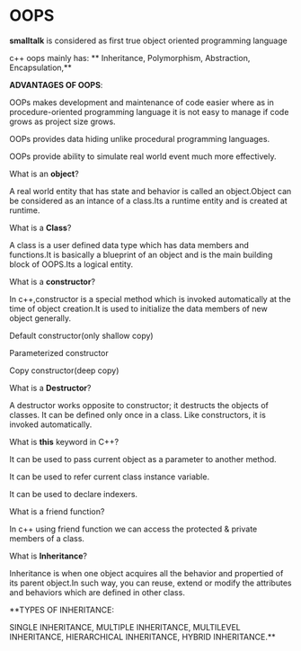 # OOPS

**smalltalk** is considered as first true object oriented programming language

c++ oops mainly has:
 ** Inheritance,
  Polymorphism,
  Abstraction,
  Encapsulation,**
  
  
  
  
**ADVANTAGES OF OOPS**:
  
   OOPs makes development and maintenance of code easier where as in procedure-oriented programming language it is not easy to manage if code grows as project size          grows.
   
   OOPs provides data hiding unlike procedural programming languages.
   
   OOPs provide ability to simulate real world event much more effectively.
  
  
  
What is an **object**?

  A real world entity that has state and behavior is called an object.Object can be considered as an intance of a class.Its a runtime entity and is created at runtime.



What is a **Class**?

  A class is a user defined data type which has data members and functions.It is basically a blueprint of an object and is the main building block of OOPS.Its a logical entity. 
  
  
  
What is a **constructor**?

  In c++,constructor is a special method which is invoked automatically at the time of object creation.It is used to initialize the data members of new object generally.
  
  Default constructor(only shallow copy)
  
  Parameterized constructor
  
  Copy constructor(deep copy)
  
  
  
What is a **Destructor**?

  A destructor works opposite to constructor; it destructs the objects of classes. It can be defined only once in a class. Like constructors, it is invoked automatically.
  
  
  
What is **this** keyword in C++?
  
  It can be used to pass current object as a parameter to another method.
  
  It can be used to refer current class instance variable.
  
  It can be used to declare indexers.

What is a friend function?
 
  In c++ using friend function we can access the protected & private members of a class.


What is **Inheritance**?

  Inheritance is when one object acquires all the behavior and propertied of its parent object.In such way, you can reuse, extend or modify the attributes and behaviors which are defined in other class.
  
**TYPES OF INHERITANCE:

  SINGLE INHERITANCE,
  MULTIPLE INHERITANCE,
  MULTILEVEL INHERITANCE,
  HIERARCHICAL INHERITANCE,
  HYBRID INHERITANCE.**
  

